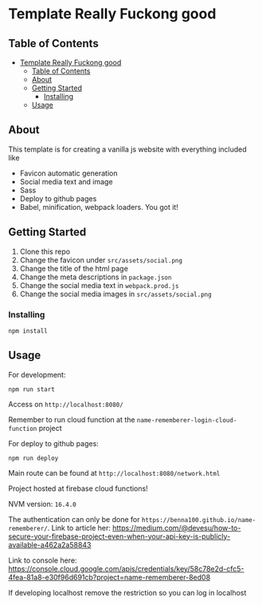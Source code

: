 # Template Really Fuckong good

## Table of Contents

-   [Template Really Fuckong good](#template-really-fuckong-good)
    -   [Table of Contents](#table-of-contents)
    -   [About ](#about-)
    -   [Getting Started ](#getting-started-)
        -   [Installing](#installing)
    -   [Usage ](#usage-)

## About <a name = "about"></a>

This template is for creating a vanilla js website with everything included like

-   Favicon automatic generation
-   Social media text and image
-   Sass
-   Deploy to github pages
-   Babel, minification, webpack loaders. You got it!

## Getting Started <a name = "getting_started"></a>

1. Clone this repo
2. Change the favicon under `src/assets/social.png`
3. Change the title of the html page
4. Change the meta descriptions in `package.json`
5. Change the social media text in `webpack.prod.js`
6. Change the social media images in `src/assets/social.png`

### Installing

`npm install`

## Usage <a name = "usage"></a>

For development:

`npm run start`

Access on `http://localhost:8080/`

Remember to run cloud function at the `name-rememberer-login-cloud-function` project

For deploy to github pages:

`npm run deploy`

Main route can be found at `http://localhost:8080/network.html`

Project hosted at firebase cloud functions!

NVM version: `16.4.0`

The authentication can only be done for `https://benna100.github.io/name-rememberer/`. Link to article her: https://medium.com/@devesu/how-to-secure-your-firebase-project-even-when-your-api-key-is-publicly-available-a462a2a58843

Link to console here: https://console.cloud.google.com/apis/credentials/key/58c78e2d-cfc5-4fea-81a8-e30f96d691cb?project=name-rememberer-8ed08

If developing localhost remove the restriction so you can log in localhost
